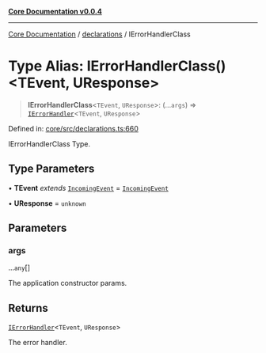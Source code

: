 [**Core Documentation v0.0.4**](../../README.md)

***

[Core Documentation](../../modules.md) / [declarations](../README.md) / IErrorHandlerClass

# Type Alias: IErrorHandlerClass()\<TEvent, UResponse\>

> **IErrorHandlerClass**\<`TEvent`, `UResponse`\>: (...`args`) => [`IErrorHandler`](../interfaces/IErrorHandler.md)\<`TEvent`, `UResponse`\>

Defined in: [core/src/declarations.ts:660](https://github.com/stonemjs/core/blob/4b1b931e44a5db2600109fa7ae2a8b532ed77730/src/declarations.ts#L660)

IErrorHandlerClass Type.

## Type Parameters

• **TEvent** *extends* [`IncomingEvent`](../../events/IncomingEvent/classes/IncomingEvent.md) = [`IncomingEvent`](../../events/IncomingEvent/classes/IncomingEvent.md)

• **UResponse** = `unknown`

## Parameters

### args

...`any`[]

The application constructor params.

## Returns

[`IErrorHandler`](../interfaces/IErrorHandler.md)\<`TEvent`, `UResponse`\>

The error handler.
